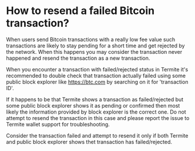 # How to resend a failed Bitcoin transaction?

When users send Bitcoin transactions with a really low fee value such transactions are likely to stay pending for a short time and get rejected by the network. When this happens you may consider the transaction never happened and resend the transaction as a new transaction.

When you encounter a transaction with failed/rejected status in Termite it's recommended to double check that transaction actually failed using some public block explorer like https://btc.com by searching on it for 'transaction ID'.

If it happens to be that Termite shows a transaction as failed/rejected but some public block explorer shows it as pending or confirmed then most likely the information provided by block explorer is the correct one. Do not attempt to resend the transaction in this case and please report the issue to Termite wallet support for troubleshooting.

Consider the transaction failed and attempt to resend it only if both Termite and public block explorer shows thet transaction has failed/rejected.
